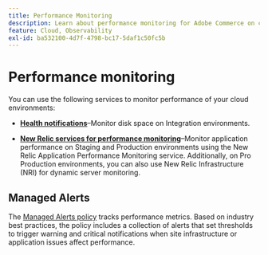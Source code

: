 ```yaml
---
title: Performance Monitoring
description: Learn about performance monitoring for Adobe Commerce on cloud infrastructure.
feature: Cloud, Observability
exl-id: ba532100-4d7f-4798-bc17-5daf1c50fc5b
---
```

# Performance monitoring

You can use the following services to monitor performance of your cloud environments:

- **[Health notifications](../integrations/health-notifications.md)**–Monitor disk space on Integration environments.

- **[New Relic services for performance monitoring](new-relic.md)**–Monitor application performance on Staging and Production environments using the New Relic Application Performance Monitoring service. Additionally, on Pro Production environments, you can also use New Relic Infrastructure (NRI) for dynamic server monitoring.

## Managed Alerts

The [Managed Alerts policy](new-relic.md#monitor-performance-with-managed-alerts) tracks performance metrics. Based on industry best practices, the policy includes a collection of alerts that set thresholds to trigger warning and critical notifications when site infrastructure or application issues affect performance.

